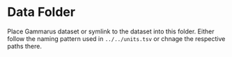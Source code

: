 # Data Folder

Place Gammarus dataset or symlink to the dataset into this folder.
Either follow the naming pattern used in `../../units.tsv` or chnage the respective paths there.

